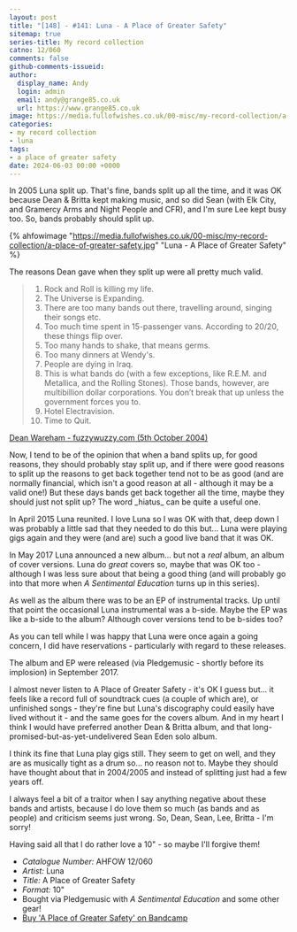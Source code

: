 ```yaml
---
layout: post
title: "[148] - #141: Luna - A Place of Greater Safety"
sitemap: true
series-title: My record collection
catno: 12/060
comments: false
github-comments-issueid:
author:
  display_name: Andy
  login: admin
  email: andy@grange85.co.uk
  url: https://www.grange85.co.uk
image: https://media.fullofwishes.co.uk/00-misc/my-record-collection/a-place-of-greater-safety.jpg
categories:
- my record collection
- luna
tags:
- a place of greater safety
date: 2024-06-03 00:00 +0000
---
```

In 2005 Luna split up. That's fine, bands split up all the time, and it was OK because Dean & Britta kept making music, and so did Sean (with Elk City, and Gramercy Arms and Night People and CFR), and I'm sure Lee kept busy too. So, bands probably should split up. 

{% ahfowimage "https://media.fullofwishes.co.uk/00-misc/my-record-collection/a-place-of-greater-safety.jpg" "Luna - A Place of Greater Safety" %}

The reasons Dean gave when they split up were all pretty much valid.

<blockquote>
 <ol>
 <li>Rock and Roll is killing my life.</li>
 <li>The Universe is Expanding.</li>
 <li>There are too many bands out there, travelling around, singing their songs etc.</li>
 <li>Too much time spent in 15-passenger vans. According to 20/20, these things flip over.</li>
 <li>Too many hands to shake, that means germs.</li>
 <li>Too many dinners at Wendy's.</li>
 <li>People are dying in Iraq.</li>
 <li>This is what bands do (with a few exceptions, like R.E.M. and Metallica, and the Rolling Stones). Those bands, however, are multibillion dollar corporations. You don’t break that up unless the government forces you to.</li>
 <li>Hotel Electravision.</li>
 <li>Time to Quit.</li>
 </ol>
</blockquote>
<p class="caption"><a href="https://web.archive.org/web/20041009210154/http://www.fuzzywuzzy.com/docs/news.html">Dean Wareham - fuzzywuzzy.com (5th October 2004)</a> </p>
Now, I tend to be of the opinion that when a band splits up, for good reasons, they should probably stay split up, and if there were good reasons to split up the reasons to get back together tend not to be as good (and are normally financial, which isn't a good reason at all - although it may be a valid one!) But these days bands get back together all the time, maybe they should just not split up? The word _hiatus_ can be quite a useful one.



In April 2015 Luna reunited. I love Luna so I was OK with that, deep down I was probably a little sad that they needed to do this but... Luna were playing gigs again and they were (and are) such a good live band that it was OK.

In May 2017 Luna announced a new album... but not a _real_ album, an album of cover versions. Luna do _great_ covers so, maybe that was OK too - although I was less sure about that being a good thing (and will probably go into that more when _A Sentimental Education_ turns up in this series). 

As well as the album there was to be an EP of instrumental tracks. Up until that point the occasional Luna instrumental was a b-side. Maybe the EP was like a b-side to the album? Although cover versions tend to be b-sides too?

As you can tell while I was happy that Luna were once again a going concern, I did have reservations - particularly with regard to these releases.

The album and EP were released (via Pledgemusic - shortly before its implosion) in September 2017.

I almost never listen to A Place of Greater Safety - it's OK I guess but... it feels like a record full of soundtrack cues (a couple of which are), or unfinished songs - they're fine but Luna's discography could easily have lived without it - and the same goes for the covers album. And in my heart I think I would have preferred another Dean & Britta album, and that long-promised-but-as-yet-undelivered Sean Eden solo album.

I think its fine that Luna play gigs still. They seem to get on well, and they are as musically tight as a drum so... no reason not to. Maybe they should have thought about that in 2004/2005 and instead of splitting just had a few years off.

I always feel a bit of a traitor when I say anything negative about these bands and artists, because I do love them so much (as bands and as people) and criticism seems just wrong. So, Dean, Sean, Lee, Britta - I'm sorry!

Having said all that I do rather love a 10" - so maybe I'll forgive them!

 - *Catalogue Number:* AHFOW 12/060
 - *Artist:* Luna
 - *Title:* A Place of Greater Safety
 - *Format:* 10"
 - Bought via Pledgemusic with _A Sentimental Education_ and some other gear!
 - [Buy 'A Place of Greater Safety' on Bandcamp](https://luna.bandcamp.com/album/a-place-of-greater-safety)
